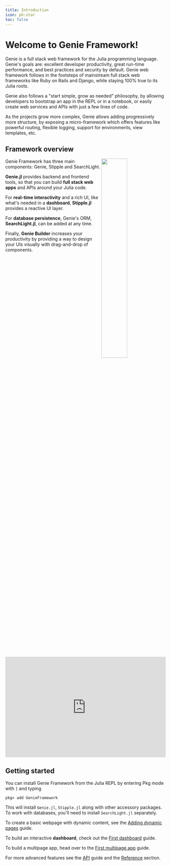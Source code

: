 ```yaml
---
title: Introduction
icon: ph:star
toc: false
---
```


# Welcome to Genie Framework!

Genie is a full stack web framework for the Julia programming language. Genie's goals are: excellent developer productivity, great run-time performance, and best practices and security by default. Genie web framework follows in the footsteps of mainstream full stack web frameworks like Ruby on Rails and Django, while staying 100% true to its Julia roots.

Genie also follows a "start simple, grow as needed" philosophy, by allowing developers to bootstrap an app in the REPL or in a notebook, or easily create web services and APIs with just a few lines of code.

As the projects grow more complex, Genie allows adding progressively more structure, by exposing a micro-framework which offers features like powerful routing, flexible logging, support for environments, view templates, etc.

## Framework overview

<img  style="float:right;display:block;width:40%;max-width:100%;margin-left:auto;margin-right:auto" src="/assets/docs/guides/intro/genieframeworkdiagram.svg">

Genie Framework has three main components: Genie, Stipple and SearchLight. 

**Genie.jl** provides backend and frontend tools, so that you can build **full stack web apps** and APIs around your Julia code.

For **real-time interactivity** and a rich UI, like what's needed in a **dashboard**, **Stipple.jl** provides a reactive UI layer.

For **database persistence**, Genie's ORM, **SearchLight.jl**, can be added at any time.

Finally, **Genie Builder** increases your productivity by providing a way to design your UIs visually with drag-and-drop of components.

<iframe 
    style="width: 100%; max-width: 560px; height: 315px;" 
    src="https://www.youtube.com/embed/G2iIXMjIIcA?si=n8nETlgI-mRELVBF?cc_load_policy=1" 
    title="YouTube video player" 
    frameborder="0" 
    allow="accelerometer; autoplay; clipboard-write; encrypted-media; gyroscope; picture-in-picture" 
    allowfullscreen>
</iframe>

## Getting started

You can install Genie Framework from the Julia REPL by entering Pkg mode with `]` and typing 

```julia-repl
pkg> add GenieFramework
```
This will install `Genie.jl`, `Stipple.jl` along with other accessory packages. To work with databases, you'll need to install `SearchLight.jl` separately.

To create a basic webpage with dynamic content, see the [Adding dynamic pages](/docs/guides/adding-dynamic-pages) guide.

To build an interactive **dashboard**, check out the [First dashboard](/docs/guides/first-dashboard) guide.

To build a multipage app, head over to the [First multipage app](/docs/guides/first-multipage-app) guide.

 For more advanced features see the [API](/docs/guides/creating-an-api) guide and the [Reference](/docs/reference) section.
